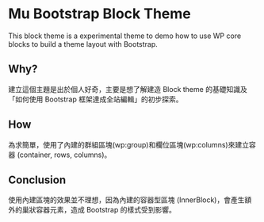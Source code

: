# Mu Bootstrap Block Theme

This block theme is a experimental theme to demo how to use WP core blocks to build a theme layout with Bootstrap.

## Why?
建立這個主題是出於個人好奇，主要是想了解建造 Block theme 的基礎知識及「如何使用 Bootstrap 框架達成全站編輯」的初步探索。

## How
為求簡單，使用了內建的群組區塊(wp:group)和欄位區塊(wp:columns)來建立容器 (container, rows, columns)。

## Conclusion
使用內建區塊的效果並不理想，因為內建的容器型區塊 (InnerBlock)，會產生額外的巢狀容器元素，造成 Bootstrap 的樣式受到影響。